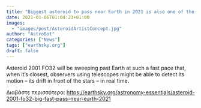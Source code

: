 ```yaml
---
title: "Biggest asteroid to pass near Earth in 2021 is also one of the fastest"
date: 2021-01-06T01:04:23+01:00
images:
  - "images/post/AsteroidArtistConcept.jpg"
author: "AstroBot"
categories: ["News"]
tags: ["earthsky.org"]
draft: false
---
```


Asteroid 2001 FO32 will be sweeping past Earth at such a fast pace that, when it’s closest, observers using telescopes might be able to detect its motion – its drift in front of the stars – in real time.

Διαβάστε περισσότερα: https://earthsky.org/astronomy-essentials/asteroid-2001-fo32-big-fast-pass-near-earth-2021
